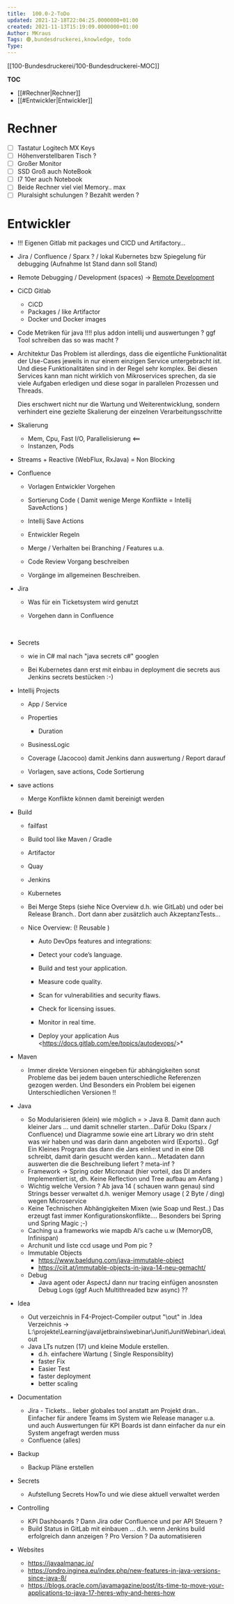 ```yaml
---
title:  100.0-2-ToDo
updated: 2021-12-18T22:04:25.0000000+01:00
created: 2021-11-13T15:19:09.0000000+01:00
Author: MKraus
Tags: 🟢,bundesdruckerei,knowledge, todo
Type:
---
```


[[100-Bundesdruckerei/100-Bundesdruckerei-MOC]]

**TOC**
- [[#Rechner|Rechner]]
- [[#Entwickler|Entwickler]]


# Rechner

- [ ] Tastatur Logitech MX Keys
- [ ] Höhenverstellbaren Tisch ?
- [ ] Großer Monitor
- [ ] SSD Groß auch NoteBook
- [ ] I7 10er auch Notebook
- [ ] Beide Rechner viel viel Memory.. max
- [ ] Pluralsight schulungen ? Bezahlt werden ?

# Entwickler
-   !!! Eigenen Gitlab mit packages und CICD und Artifactory…
-   Jira / Confluence / Sparx ? / lokal Kubernetes bzw Spiegelung für debugging (Aufnahme Ist Stand dann soll Stand)
-   Remote Debugging / Development (spaces) -> [Remote Development](https://www.jetbrains.com/help/idea/remote-development-starting-page.html#useful_links) 
-   CiCD Gitlab
    -   CiCD
    -   Packages / like Artifactor
    -   Docker und Docker images
-   Code Metriken für java !!!! plus addon intellij und auswertungen ? ggf Tool schreiben das so was macht ?
-   Architektur
	Das Problem ist allerdings, dass die eigentliche Funktionalität der Use-Cases jeweils in nur einem einzigen Service untergebracht ist. Und diese Funktionalitäten sind in der Regel sehr komplex. Bei diesen Services kann man nicht wirklich von Mikroservices sprechen, da sie viele Aufgaben erledigen und diese sogar in parallelen Prozessen und Threads.

	Dies erschwert nicht nur die Wartung und Weiterentwicklung, sondern verhindert eine gezielte Skalierung der einzelnen Verarbeitungsschritte 
-   Skalierung
    -   Mem, Cpu, Fast I/O, Parallelisierung \<==
    -   Instanzen, Pods  
-   Streams + Reactive (WebFlux, RxJava) = Non Blocking

-   Confluence

    -   Vorlagen Entwickler Vorgehen

    -   Sortierung Code ( Damit wenige Merge Konflikte = Intellij SaveActions )

    -   Intellij Save Actions

    -   Entwickler Regeln

    -   Merge / Verhalten bei Branching / Features u.a.

    -   Code Review Vorgang beschreiben

    -   Vorgänge im allgemeinen Beschreiben.

<!-- -->

-   Jira

    -   Was für ein Ticketsystem wird genutzt

    -   Vorgehen dann in Confluence

 
 
 

-   Secrets

    -   wie in C# mal nach "java secrets c#" googlen

    -   Bei Kubernetes dann erst mit einbau in deployment die secrets aus Jenkins secrets bestücken :-)

-   Intellij Projects

    -   App / Service

    -   Properties

        -   Duration

    -   BusinessLogic

    -   Coverage (Jacocoo) damit Jenkins dann auswertung / Report darauf

    -   Vorlagen, save actions, Code Sortierung

-   save actions

    -   Merge Konflikte können damit bereinigt werden

-   Build

    -   failfast

    -   Build tool like Maven / Gradle

    -   Artifactor

    -   Quay

    -   Jenkins

    -   Kubernetes

    -   Bei Merge Steps (siehe Nice Overview d.h. wie GitLab) und oder bei Release Branch.. Dort dann aber zusätzlich auch AkzeptanzTests…

    -   Nice Overview: (! Reusable )

        -   Auto DevOps features and integrations:

        -   Detect your code’s language.

        -   Build and test your application.

        -   Measure code quality.

        -   Scan for vulnerabilities and security flaws.

        -   Check for licensing issues.

        -   Monitor in real time.

        -   Deploy your application
				Aus \<<https://docs.gitlab.com/ee/topics/autodevops/>\>*
-   Maven
	-   Immer direkte Versionen eingeben für abhängigkeiten sonst Probleme das bei jedem bauen unterschiedliche Referenzen gezogen werden. Und Besonders ein Problem bei eigenen Unterschiedlichen Versionen !!
-   Java
    -   So Modularisieren (klein) wie möglich = \> Java 8. Damit dann auch kleiner Jars … und damit schneller starten…Dafür Doku (Sparx / Confluence) und Diagramme sowie eine art Library wo drin steht was wir haben und was darin dann angeboten wird (Exports).. Ggf Ein Kleines Program das dann die Jars einliest und in eine DB schreibt, damit darin gesucht werden kann… Metadaten dann auswerten die die Beschreibung liefert ? meta-inf ?
    -   Framework -> Spring oder Micronaut (hier vorteil, das DI anders Implementiert ist, dh. Keine Reflection und Tree aufbau am Anfang )
    -   Wichtig welche Version ? Ab java 14 ( schauen wann genau) sind Strings besser verwaltet d.h. weniger Memory usage ( 2 Byte / ding) wegen Microservice
    -   Keine Technischen Abhängigkeiten Mixen (wie Soap und Rest..) Das erzeugt fast immer Konfigurationskonflikte…. Besonders bei Spring und Spring Magic ;-)
    -   Caching u.a frameworks wie mapdb Al’s cache u.w (MemoryDB, Infinispan)
    -   Archunit und liste ccd usage und Pom pic ?
    -   Immutable Objects
        -   <https://www.baeldung.com/java-immutable-object>
        -   <https://ciit.at/immutable-objects-in-java-14-neu-gemacht/>
    -   Debug
        -   Java agent oder AspectJ dann nur tracing einfügen anosnsten Debug Logs (ggf Auch Multithreaded bzw async) ??
-   Idea
    -   Out verzeichnis in F4-Project-Compiler output "\\out" in .Idea Verzeichnis -> L:\\projekte\\Learning\\java\\jetbrains\\webinar\\Junit\\JunitWebinar\\.idea\\out
    -   Java LTs nutzen (17) und kleine Module erstellen.
        -   d.h. einfachere Wartung ( Single Responsiblity)
        -   faster Fix
        -   Easier Test
        -   faster deployment
        -   better scaling
-   Documentation
    -   Jira - Tickets… lieber globales tool anstatt am Projekt dran.. Einfacher für andere Teams im System wie Release manager u.a. und auch Auswertungen für KPI Boards ist dann einfacher da nur ein System angefragt werden muss
    -   Confluence (alles)
-   Backup
    -   Backup Pläne erstellen
-   Secrets
    -   Aufstellung Secrets HowTo und wie diese aktuell verwaltet werden
-   Controlling
    -   KPI Dashboards ? Dann Jira oder Confluence und per API Steuern ?
    -   Build Status in GitLab mit einbauen … d.h. wenn Jenkins build erfolgreich dann anzeigen ? Pro Version ? Da automatisieren
-   Websites
    -   <https://javaalmanac.io/>
    -   <https://ondro.inginea.eu/index.php/new-features-in-java-versions-since-java-8/>
    -   <https://blogs.oracle.com/javamagazine/post/its-time-to-move-your-applications-to-java-17-heres-why-and-heres-how>

 
 
